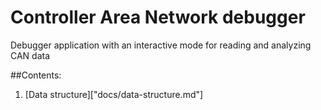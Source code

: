 # Controller Area Network debugger
Debugger application with an interactive mode for reading and analyzing CAN data

##Contents:
1. [Data structure]["docs/data-structure.md"]
